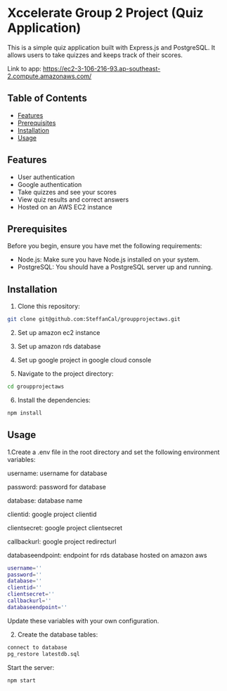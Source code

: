 # Xccelerate Group 2 Project (Quiz Application)

This is a simple quiz application built with Express.js and PostgreSQL. It allows users to take quizzes and keeps track of their scores.

Link to app: https://ec2-3-106-216-93.ap-southeast-2.compute.amazonaws.com/

## Table of Contents

- [Features](#features)
- [Prerequisites](#prerequisites)
- [Installation](#installation)
- [Usage](#usage)

## Features

- User authentication
- Google authentication
- Take quizzes and see your scores
- View quiz results and correct answers
- Hosted on an AWS EC2 instance

## Prerequisites

Before you begin, ensure you have met the following requirements:

- Node.js: Make sure you have Node.js installed on your system.
- PostgreSQL: You should have a PostgreSQL server up and running.

## Installation

1. Clone this repository:

```bash
git clone git@github.com:SteffanCal/groupprojectaws.git
```

2. Set up amazon ec2 instance

3. Set up amazon rds database

4. Set up google project in google cloud console

5. Navigate to the project directory:

```bash
cd groupprojectaws
```

6. Install the dependencies:

```bash
npm install
```

## Usage

1.Create a .env file in the root directory and set the following environment variables:

username: username for database

password: password for database

database: database name

clientid: google project clientid

clientsecret: google project clientsecret

callbackurl: google project redirecturl

databaseendpoint: endpoint for rds database hosted on amazon aws

```bash
username=''
password=''
database=''
clientid=''
clientsecret=''
callbackurl=''
databaseendpoint=''

```

Update these variables with your own configuration.

2. Create the database tables:

```bash
connect to database
pg_restore latestdb.sql
```

Start the server:

```bash
npm start
```

